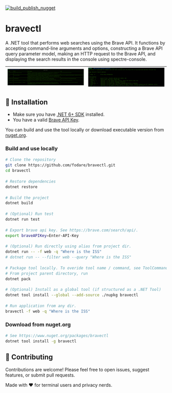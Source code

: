 [![build_publish_nugget](https://github.com/fodare/bravectl/actions/workflows/CI-CD.yml/badge.svg)](https://github.com/fodare/bravectl/actions/workflows/CI-CD.yml)

# bravectl

A .NET tool that performs web searches using the Brave API. It functions by accepting command-line arguments and options, constructing a Brave API query parameter model, making an HTTP request to the Brave API, and displaying the search results in the console using spectre-console.

| ![demo.png](demo.png) | ![help message](helpMessage.png)|
| ------- | --- |

## 🚀 Installation

- Make sure you have [.NET 6+ SDK](https://dotnet.microsoft.com/download) installed.
- You have a valid [Brave API Key](https://brave.com/search/api/).

You can build and use the tool locally or download executable version from [nuget.org](https://www.nuget.org/).

### Build and use locally

  ```bash
  # Clone the repository
  git clone https://github.com/fodare/bravectl.git
  cd bravectl

  # Restore dependencies
  dotnet restore
  
  # Build the project
  dotnet build
  
  # (Optional) Run test
  dotnet run test

  # Export brave api key. See https://brave.com/search/api/.
  export braveAPIKey=Enter-API-Key

  # (Optional) Run directly using alias from project dir.
  dotnet run -- -f web -q "Where is the ISS"
  # dotnet run -- --filter web --query "Where is the ISS"

  # Package tool locally. To overide tool name / command, see ToolCommandName in ...csproj file.
  # From project parent directory, run
  dotnet pack
  
  # (Optional) Install as a global tool (if structured as a .NET Tool)
  dotnet tool install --global --add-source ./nupkg bravectl

  # Run application from any dir.
  bravectl -f web -q "Where is the ISS"
  ```

### Download from nuget.org

```bash
# See https://www.nuget.org/packages/bravectl
dotnet tool install -g bravectl
```

## 🙌 Contributing

Contributions are welcome! Please feel free to open issues, suggest features, or submit pull requests.

Made with ❤️ for terminal users and privacy nerds.
